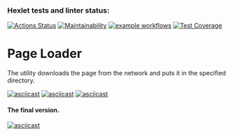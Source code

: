 ### Hexlet tests and linter status:
[![Actions Status](https://github.com/Alexander86-N/python-project-lvl3/workflows/hexlet-check/badge.svg)](https://github.com/Alexander86-N/python-project-lvl3/actions)
[![Maintainability](https://api.codeclimate.com/v1/badges/bcd48b207ab114cb2978/maintainability)](https://codeclimate.com/github/Alexander86-N/python-project-lvl3/maintainability)
[![example workflows](https://github.com/Alexander86-N/python-project-lvl3/actions/workflows/check-file.yml/badge.svg)](https://github.com/Alexander86-N/python-project-lvl3/actions)
[![Test Coverage](https://api.codeclimate.com/v1/badges/bcd48b207ab114cb2978/test_coverage)](https://codeclimate.com/github/Alexander86-N/python-project-lvl3/test_coverage)

# Page Loader
 The utility downloads the page from the network and puts it in the specified directory.

[![asciicast](https://asciinema.org/a/rmwchODDQcMV3nAA7g8pRuaRT.svg)](https://asciinema.org/a/rmwchODDQcMV3nAA7g8pRuaRT)
[![asciicast](https://asciinema.org/a/4PoAFBFKiLwsFeIkk4NRMMcjw.svg)](https://asciinema.org/a/4PoAFBFKiLwsFeIkk4NRMMcjw)
[![asciicast](https://asciinema.org/a/dl0kf052zA95BVcOKi4A1i2fV.svg)](https://asciinema.org/a/dl0kf052zA95BVcOKi4A1i2fV)
#### The final version.
[![asciicast](https://asciinema.org/a/uttwJkxtwYHKlRfKIiBnLvCcp.svg)](https://asciinema.org/a/uttwJkxtwYHKlRfKIiBnLvCcp)
